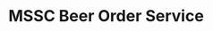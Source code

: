[![<CharlesIsAlreadyTaken>](https://circleci.com/gh/CharlesIsAlreadyTaken/mssc-beer-order-service.svg?style=svg)](https://circleci.com/gh/CharlesIsAlreadyTaken/mssc-beer-order-service)

# MSSC Beer Order Service
